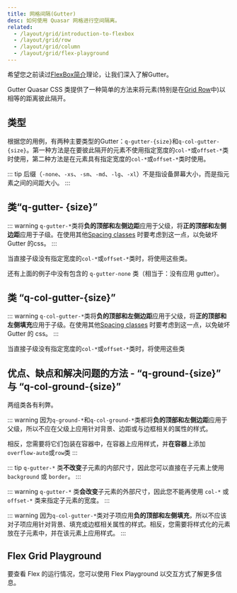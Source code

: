 ```yaml
---
title: 网格间隔(Gutter)
desc: 如何使用 Quasar 网格进行空间隔离。
related:
  - /layout/grid/introduction-to-flexbox
  - /layout/grid/row
  - /layout/grid/column
  - /layout/grid/flex-playground
---
```


希望您之前读过[FlexBox简介](/layout/grid/introduction-to-flexbox)理论，让我们深入了解Gutter。

Gutter Quasar CSS 类提供了一种简单的方法来将元素(特别是在[Grid Row](/layout/grid/row)中)以相等的距离彼此隔开。

## 类型
根据您的用例，有两种主要类型的Gutter：`q-gutter-{size}`和`q-col-gutter-{size}`。第一种方法是在要彼此隔开的元素不使用指定宽度的`col-*`或`offset-*`类时使用，第二种方法是在元素具有指定宽度的`col-*`或`offset-*`类时使用。

::: tip
后缀（`-none`、`-xs`、`-sm`、`-md`、`-lg`、`-xl`）不是指设备屏幕大小，而是指元素之间的间距大小。
:::

## 类“q-gutter- {size}”

::: warning
`q-gutter-*`类将**负的顶部和左侧边距**应用于父级，将**正的顶部和左侧边距**应用于子级。在使用其他[Spacing classes](/style/spacing) 时要考虑到这一点，以免破坏 Gutter 的css。
:::

当直接子级没有指定宽度的`col-*`或`offset-*`类时，将使用这些类。

<doc-example title="Sizes for q-gutter" file="grid/GutterSize" />

还有上面的例子中没有包含的 `q-gutter-none` 类（相当于：没有应用 gutter）。

<doc-example title="Horizontal only q-gutter" file="grid/GutterHorizontal" />

<doc-example title="Vertical only q-gutter" file="grid/GutterVertical" />

<doc-example title="Mixed horizontal and vertical q-gutter" file="grid/GutterMixed" />

## 类 “q-col-gutter-{size}”

::: warning
`q-col-gutter-*`类将**负的顶部和左侧边距**应用于父级，将**正的顶部和左侧填充**应用于子级。在使用其他[Spacing classes](/style/Spacing) 时要考虑到这一点，以免破坏 Gutter 的 css。
:::

当直接子级没有指定宽度的`col-*`或`offset-*`类时，将使用这些类

<doc-example title="Sizes for q-col-gutter" file="grid/ColGutterSize" />

<doc-example title="Horizontal only q-col-gutter" file="grid/ColGutterHorizontal" />

<doc-example title="Vertical only q-col-gutter" file="grid/ColGutterVertical" />

<doc-example title="Mixed horizontal and vertical q-col-gutter" file="grid/ColGutterMixed" />

## 优点、缺点和解决问题的方法 - “q-ground-{size}” 与 “q-col-ground-{size}”

两组类各有利弊。

::: warning
因为`q-ground-*`和`q-col-ground-*`类都将**负的顶部和左侧边距**应用于父级，所以不应在父级上应用针对背景、边距或与边框相关的属性的样式。

相反，您需要将它们包装在容器中，在容器上应用样式，并**在容器**上添加`overflow-auto`或`row`类
:::

<doc-example title="Parent styling" file="grid/ParentStyling" />

::: tip
`q-gutter-*` 类**不改变**子元素的内部尺寸，因此您可以直接在子元素上使用 `background` 或 `border`。
:::

::: warning
`q-gutter-*` 类**会改变**子元素的外部尺寸，因此您不能再使用 `col-*` 或 `offset-*` 类来指定子元素的宽度。
:::

<doc-example title="Children size compare" file="grid/ChildrenSizeCompare" />

::: warning
因为`q-col-gutter-*`类对子项应用**负的顶部和左侧填充**，所以不应该对子项应用针对背景、填充或边框相关属性的样式。相反，您需要将样式化的元素放在子元素中，并在该元素上应用样式。
:::

<doc-example title="Children size compare" file="grid/ChildrenSizeCompare" />

## Flex Grid Playground
要查看 Flex 的运行情况，您可以使用 Flex Playground 以交互方式了解更多信息。

<q-btn push color="brand-primary" icon-right="launch" label="Flex Playground" to="/layout/grid/flex-playground" />


